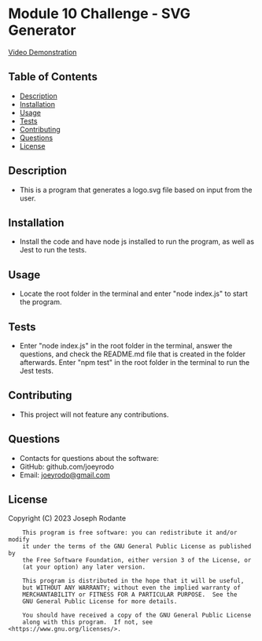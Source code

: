 # Module 10 Challenge - SVG Generator

[Video Demonstration](https://drive.google.com/file/d/1ed4UjfCYriBLEDmEnF2UilvU2GmP8oCI/view)

## Table of Contents
- [Description](#description)
- [Installation](#installation)
- [Usage](#usage)
- [Tests](#tests)
- [Contributing](#contributing)
- [Questions](#questions)
- [License](#license)

## Description
- This is a program that generates a logo.svg file based on input from the user.

## Installation
- Install the code and have node js installed to run the program, as well as Jest to run the tests.

## Usage
- Locate the root folder in the terminal and enter "node index.js" to start the program.

## Tests
- Enter "node index.js" in the root folder in the terminal, answer the questions, and check the README.md file that is created in the folder afterwards. Enter "npm test" in the root folder in the terminal to run the Jest tests.

## Contributing
- This project will not feature any contributions.

## Questions
- Contacts for questions about the software:
- GitHub: github.com/joeyrodo
- Email: joeyrodo@gmail.com

## License

Copyright (C) 2023 Joseph Rodante

        This program is free software: you can redistribute it and/or modify
        it under the terms of the GNU General Public License as published by
        the Free Software Foundation, either version 3 of the License, or
        (at your option) any later version.
    
        This program is distributed in the hope that it will be useful,
        but WITHOUT ANY WARRANTY; without even the implied warranty of
        MERCHANTABILITY or FITNESS FOR A PARTICULAR PURPOSE.  See the
        GNU General Public License for more details.
    
        You should have received a copy of the GNU General Public License
        along with this program.  If not, see <https://www.gnu.org/licenses/>.